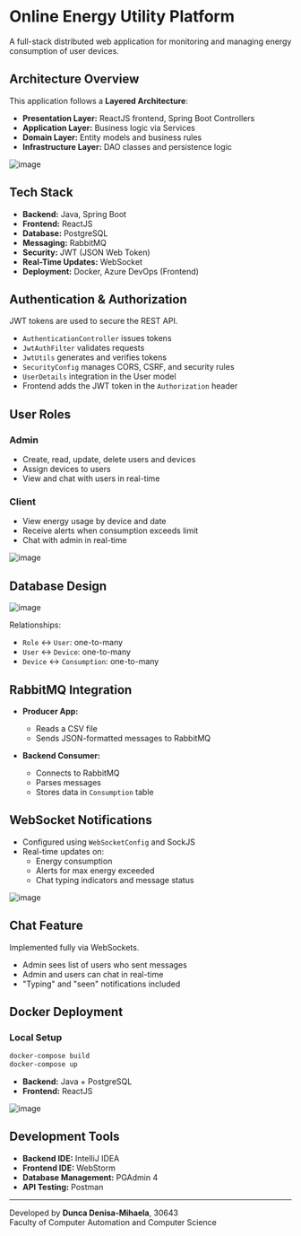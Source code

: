 # Online Energy Utility Platform

A full-stack distributed web application for monitoring and managing energy consumption of user devices.

## Architecture Overview

This application follows a **Layered Architecture**:

- **Presentation Layer:** ReactJS frontend, Spring Boot Controllers
- **Application Layer:** Business logic via Services
- **Domain Layer:** Entity models and business rules
- **Infrastructure Layer:** DAO classes and persistence logic

![image](https://github.com/user-attachments/assets/1cf8a854-9492-4350-b872-eed2393c92c8)

## Tech Stack

- **Backend:** Java, Spring Boot
- **Frontend:** ReactJS
- **Database:** PostgreSQL
- **Messaging:** RabbitMQ
- **Security:** JWT (JSON Web Token)
- **Real-Time Updates:** WebSocket
- **Deployment:** Docker, Azure DevOps (Frontend)

## Authentication & Authorization

JWT tokens are used to secure the REST API.

- `AuthenticationController` issues tokens
- `JwtAuthFilter` validates requests
- `JwtUtils` generates and verifies tokens
- `SecurityConfig` manages CORS, CSRF, and security rules
- `UserDetails` integration in the User model
- Frontend adds the JWT token in the `Authorization` header

## User Roles

### Admin
- Create, read, update, delete users and devices
- Assign devices to users
- View and chat with users in real-time

### Client
- View energy usage by device and date
- Receive alerts when consumption exceeds limit
- Chat with admin in real-time

![image](https://github.com/user-attachments/assets/3ebdca80-e26a-48a2-b6c0-1296f089873f)


## Database Design

![image](https://github.com/user-attachments/assets/8bf656af-b21c-47f3-9862-ce0253546739)

Relationships:
- `Role` ↔ `User`: one-to-many
- `User` ↔ `Device`: one-to-many
- `Device` ↔ `Consumption`: one-to-many

## RabbitMQ Integration

- **Producer App:**
  - Reads a CSV file
  - Sends JSON-formatted messages to RabbitMQ

- **Backend Consumer:**
  - Connects to RabbitMQ
  - Parses messages
  - Stores data in `Consumption` table

## WebSocket Notifications

- Configured using `WebSocketConfig` and SockJS
- Real-time updates on:
  - Energy consumption
  - Alerts for max energy exceeded
  - Chat typing indicators and message status
 
![image](https://github.com/user-attachments/assets/d5e1cbb5-cbec-44ab-aa3a-00696692ebaa)

## Chat Feature

Implemented fully via WebSockets.

- Admin sees list of users who sent messages
- Admin and users can chat in real-time
- "Typing" and "seen" notifications included

## Docker Deployment

### Local Setup

```bash
docker-compose build
docker-compose up
```
- **Backend:** Java + PostgreSQL
- **Frontend:** ReactJS

![image](https://github.com/user-attachments/assets/07160561-a347-40f8-b8ff-59ba3a5a67a8)

## Development Tools

- **Backend IDE:** IntelliJ IDEA
- **Frontend IDE:** WebStorm
- **Database Management:** PGAdmin 4
- **API Testing:** Postman
---
Developed by **Dunca Denisa-Mihaela**, 30643  
Faculty of Computer Automation and Computer Science
